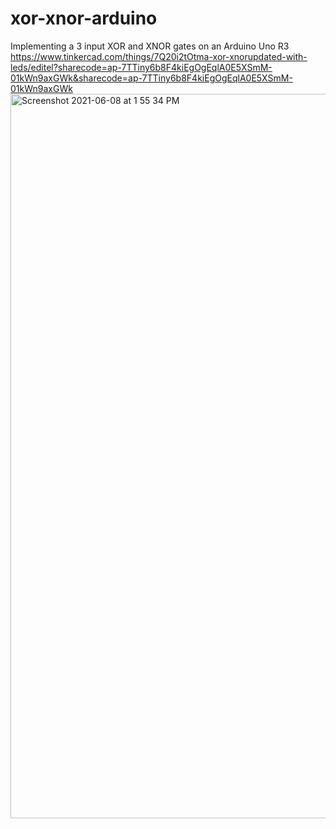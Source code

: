 # xor-xnor-arduino
  Implementing a 3 input XOR and XNOR gates on an Arduino Uno R3
  <br >
  https://www.tinkercad.com/things/7Q20i2tOtma-xor-xnorupdated-with-leds/editel?sharecode=ap-7TTiny6b8F4kiEgOgEqlA0E5XSmM-01kWn9axGWk&sharecode=ap-7TTiny6b8F4kiEgOgEqlA0E5XSmM-01kWn9axGWk
  <br >
  <img width="1159" alt="Screenshot 2021-06-08 at 1 55 34 PM" src="https://user-images.githubusercontent.com/58187215/121151698-3961e800-c862-11eb-9d76-3b2c831a4e09.png">
  
